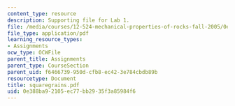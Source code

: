 ```yaml
---
content_type: resource
description: Supporting file for Lab 1.
file: /media/courses/12-524-mechanical-properties-of-rocks-fall-2005/0e388ba92105ec77bb2935f3a85984f6_squaregrains.pdf
file_type: application/pdf
learning_resource_types:
- Assignments
ocw_type: OCWFile
parent_title: Assignments
parent_type: CourseSection
parent_uid: f6466739-950d-cfb8-ec42-3e784cbdb89b
resourcetype: Document
title: squaregrains.pdf
uid: 0e388ba9-2105-ec77-bb29-35f3a85984f6
---
```

